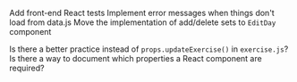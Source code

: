 Add front-end React tests
Implement error messages when things don't load from data.js
Move the implementation of add/delete sets to `EditDay` component

Is there a better practice instead of `props.updateExercise()` in `exercise.js`?
Is there a way to document which properties a React component are required?

